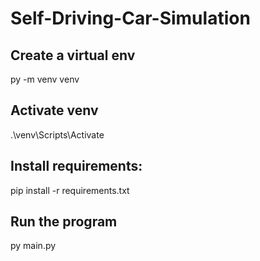# Self-Driving-Car-Simulation

## Create a virtual env
py -m venv venv

## Activate venv
.\venv\Scripts\Activate

## Install requirements:
pip install -r requirements.txt

## Run the program
py main.py
